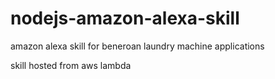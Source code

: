 # nodejs-amazon-alexa-skill
amazon alexa skill for beneroan laundry machine applications

skill hosted from aws lambda

